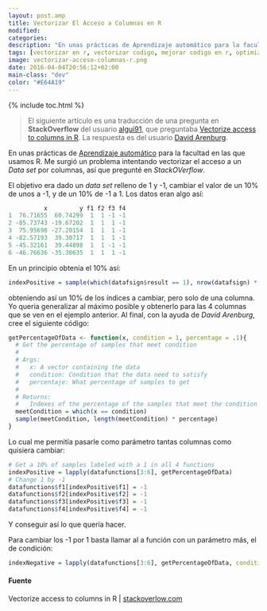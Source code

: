 ```yaml
---
layout: post.amp
title: Vectorizar El Acceso a Columnas en R
modified:
categories:
description: "En unas prácticas de Aprendizaje automático para la facultad en las que usamos R. Me surgió un problema intentando vectorizar el acceso a un Data set por columnas, así que pregunté en StackOVerflow."
tags: [vectorizar en r, vectorizar codigo, mejorar codigo en r, optimizar codigo en R, vectorizar data set R, vectorizar columnas en R]
image: vectorizar-acceso-columnas-r.png
date: 2016-04-04T20:56:12+02:00
main-class: "dev"
color: "#E64A19"
---
```


<figure>
<a href="/assets/img/vectorizar-acceso-columnas-r.png"><amp-img src="/assets/img/vectorizar-acceso-columnas-r.png" title="{{ page.title }}" alt="{{ page.title }}" width="640px" height="320px" /></a>
</figure>

{% include toc.html %}

> El siguiente artículo es una traducción de una pregunta en **StackOverflow** del usuario <a href="http://stackoverflow.com/users/1612432/algui91" target="_blank" title="Perfil de algui91">algui91</a>, que preguntaba <a href="http://stackoverflow.com/questions/35914984/vectorize-access-to-columns-in-r" target="_blank" title="Vectorize access to columns in R">Vectorize access to columns in R</a>. La respuesta es del usuario <a href="http://stackoverflow.com/users/3001626/david-arenburg" target="_blank" title="Perfil de David Arenburg">David Arenburg</a>.

En unas prácticas de [Aprendizaje automático](/9-libros-que-debes-leer-para-ser-un-data-scientist-o-data-engineer/ "Libros sobre Aprendizaje Automático") para la facultad en las que usamos R. Me surgió un problema intentando vectorizar el acceso a un _Data set_ por columnas, así que pregunté en _StackOVerflow_.

<!--ad-->

El objetivo era dado un _data set_ relleno de 1 y -1, cambiar el valor de un 10% de unos a -1, y de un 10% de -1 a 1. Los datos eran algo así:

```r
          x         y f1 f2 f3 f4
1  76.71655  60.74299  1  1 -1 -1
2 -85.73743 -19.67202  1  1  1 -1
3  75.95698 -27.20154  1  1  1 -1
4 -82.57193  39.30717  1  1  1 -1
5 -45.32161  39.44898  1  1 -1 -1
6 -46.76636 -35.30635  1  1  1 -1
```

En un principio obtenía el 10% así:

```r
indexPositive = sample(which(datafsign$result == 1), nrow(datafsign) * .1)
```

obteniendo así un 10% de los índices a cambiar, pero solo de una columna. Yo quería generalizar al máximo posible y obtenerlo para las 4 columnas que se ven en el ejemplo anterior. Al final, con la ayuda de _David Arenburg_, cree el siguiente código:

```r
getPercentageOfData <- function(x, condition = 1, percentage = .1){
  # Get the percentage of samples that meet condition
  #
  # Args:
  #   x: A vector containing the data
  #   condition: Condition that the data need to satisfy
  #   percentaje: What percentage of samples to get
  #
  # Returns:
  #   Indexes of the percentage of the samples that meet the condition
  meetCondition = which(x == condition)
  sample(meetCondition, length(meetCondition) * percentage)
}
```

Lo cual me permitía pasarle como parámetro tantas columnas como quisiera cambiar:

```r
# Get a 10% of samples labeled with a 1 in all 4 functions
indexPositive = lapply(datafunctions[3:6], getPercentageOfData)
# Change 1 by -1
datafunctions$f1[indexPositive$f1] = -1
datafunctions$f2[indexPositive$f2] = -1
datafunctions$f3[indexPositive$f3] = -1
datafunctions$f4[indexPositive$f4] = -1
```

Y conseguir así lo que quería hacer.

Para cambiar los -1  por 1 basta llamar al a función con un parámetro más, el de condición:

```r
indexNegative = lapply(datafunctions[3:6], getPercentageOfData, condition = -1)
```

#### Fuente

Vectorize access to columns in R \| <a href="http://stackoverflow.com/questions/35914984/vectorize-access-to-columns-in-r" title="Vectorize access to columns in R" target="_blank">stackoverlow.com</a>
